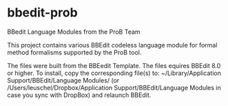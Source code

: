 # bbedit-prob
BBedit Language Modules from the ProB Team

This project contains various BBEdit codeless language module for formal method formalisms supported by the ProB tool.
	
The files were built from the BBEedit Template.
The files equires BBEdit 8.0 or higher. To install, copy the corresponding file(s) to:
		~/Library/Application Support/BBEdit/Language Modules/
		(or /Users/leuschel/Dropbox/Application Support/BBEdit/Language Modules in case you sync with DropBox)
and relaunch BBEdit.
